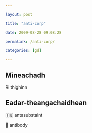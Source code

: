 ```yaml
---

layout: post

title: "anti-corp"

date: 2009-08-28 09:08:28

permalink: /anti-corp/

categories: [gd]

---
```


## Mìneachadh

Ri thighinn

## Eadar-theangachaidhean

&#x1f1ee;&#x1f1ea; antasubstaint

&#x1f3f4;&#xe0067;&#xe0062;&#xe0065;&#xe006e;&#xe0067;&#xe007f; antibody